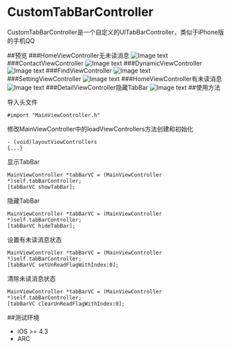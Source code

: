 CustomTabBarController
======================

CustomTabBarController是一个自定义的UITabBarController，类似于iPhone版的手机QQ

##预览
###HomeViewController无未读消息
![Image text](http://github.com/heqingbao/CustomTabBarController/raw/master/Screenshots/home.jpg)
###ContactViewController
![Image text](http://github.com/heqingbao/CustomTabBarController/raw/master/Screenshots/contact.jpg)
###DynamicViewController
![Image text](http://github.com/heqingbao/CustomTabBarController/raw/master/Screenshots/dynamic.jpg)
###FindViewController
![Image text](http://github.com/heqingbao/CustomTabBarController/raw/master/Screenshots/find.jpg)
###SettingViewController
![Image text](http://github.com/heqingbao/CustomTabBarController/raw/master/Screenshots/setting.jpg)
###HomeViewController有未读消息
![Image text](http://github.com/heqingbao/CustomTabBarController/raw/master/Screenshots/home1.jpg)
###DetailViewController隐藏TabBar
![Image text](http://github.com/heqingbao/CustomTabBarController/raw/master/Screenshots/detail.jpg)
##使用方法

导入头文件
```objc
#import "MainViewController.h"
```
修改MainViewController中的loadViewControllers方法创建和初始化
```objc
- (void)layoutViewControllers
{...}
```
显示TabBar
```objc
MainViewController *tabBarVC = (MainViewController *)self.tabBarController;
[tabBarVC showTabBar];
```
隐藏TabBar
```objc
MainViewController *tabBarVC = (MainViewController *)self.tabBarController;
[tabBarVC hideTabBar];
```
设置有未读消息状态
```objc
MainViewController *tabBarVC = (MainViewController *)self.tabBarController;
[tabBarVC setUnReadFlagWithIndex:0];
```
清除未读消息状态
```objc
MainViewController *tabBarVC = (MainViewController *)self.tabBarController;
[tabBarVC clearUnReadFlagWithIndex:0];
```
##测试环境
- iOS >= 4.3
- ARC
